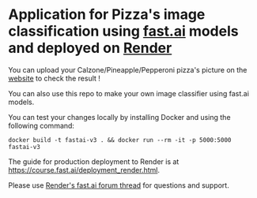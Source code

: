 # Application for Pizza's image classification using [fast.ai](https://www.fast.ai) models and deployed on [Render](https://render.com)

You can upload your Calzone/Pineapple/Pepperoni pizza's picture on the [website](https://choose-the-right-pizza.onrender.com) to check the result !

You can also use this repo to make your own image classifier using fast.ai models.

You can test your changes locally by installing Docker and using the following command:

```
docker build -t fastai-v3 . && docker run --rm -it -p 5000:5000 fastai-v3
```

The guide for production deployment to Render is at https://course.fast.ai/deployment_render.html.

Please use [Render's fast.ai forum thread](https://forums.fast.ai/t/deployment-platform-render/33953) for questions and support.
